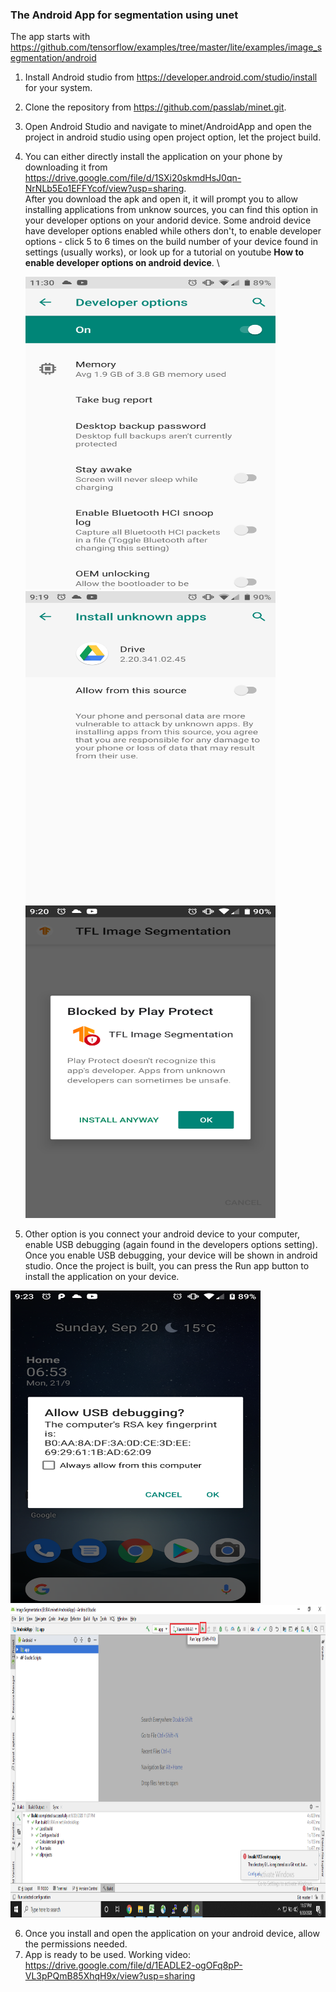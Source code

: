 ### The Android App for segmentation using unet
The app starts with https://github.com/tensorflow/examples/tree/master/lite/examples/image_segmentation/android 


1. Install Android studio from https://developer.android.com/studio/install for your system.
2. Clone the repository from https://github.com/passlab/minet.git.
3. Open Android Studio and navigate to minet/AndroidApp and open the project in android studio using open project option, let the project build.
4. You can either directly install the application on your phone by downloading it from https://drive.google.com/file/d/1SXi20skmdHsJ0qn-NrNLb5Eo1EFFYcof/view?usp=sharing. \
   After you download the apk and open it, it will prompt you to allow installing applications from unknow sources, you can find this option in your developer options on your andorid device. 
   Some android device have developer options enabled while others don't, to enable developer options - click 5 to 6 times on the build number of your device found in settings (usually works), or look up for a tutorial on youtube **How to enable developer options on android device**. \
  
   <img src="https://github.com/passlab/minet/blob/master/AndroidApp/media/Screenshot_20200920-233017.png" height="500" width="400">
   <img src="https://github.com/passlab/minet/blob/master/AndroidApp/media/Screenshot_20200920-211938.png" height="500" width="400">
   <img src="https://github.com/passlab/minet/blob/master/AndroidApp/media/Screenshot_20200920-212002.png" height="500" width="400">
   

5. Other option is you connect your android device to your computer, enable USB debugging (again found in the developers options setting). Once you enable USB debugging, your device will be shown in android studio. Once the project is built, you can press the Run app button to install the application on your device.
<img src="https://github.com/passlab/minet/blob/master/AndroidApp/media/Screenshot_20200920-212336.png" height="500" width="400">
<img src="https://github.com/passlab/minet/blob/master/AndroidApp/media/Device.png" height="500" width="800">



6. Once you install and open the application on your android device, allow the permissions needed. 
7. App is ready to be used. Working video:
   https://drive.google.com/file/d/1EADLE2-ogOFq8pP-VL3pPQmB85XhqH9x/view?usp=sharing
